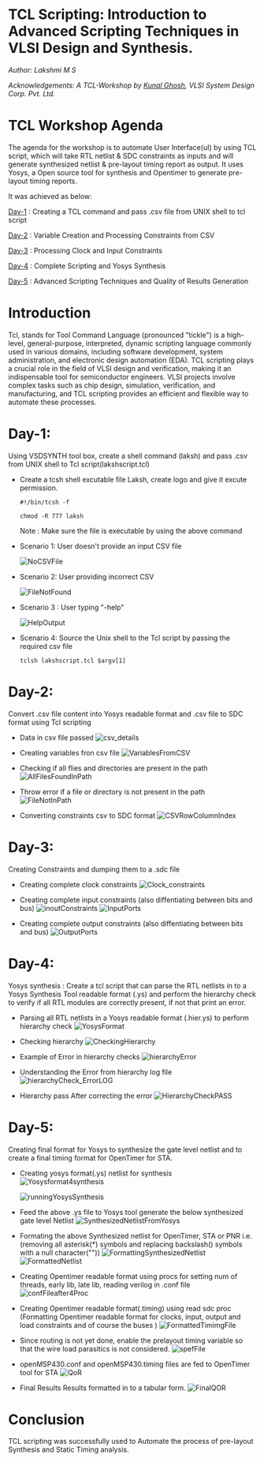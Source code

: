# TCL Scripting: Introduction to Advanced Scripting Techniques in VLSI Design and Synthesis.


_Author: Lakshmi M S_

_Acknowledgements: A TCL-Workshop by [Kunal Ghosh](https://github.com/kunalg123), VLSI System Design Corp. Pvt. Ltd._

# TCL Workshop Agenda
The agenda for the workshop is to automate User Interface(uI) by using TCL script, which will take RTL netlist & SDC constraints as inputs and will generate synthesized netlist & pre-layout timing report as output. It uses Yosys, a Open source tool for synthesis and Opentimer to generate pre-layout timing reports.

It was achieved as below:

[Day-1](#day-1) : Creating a TCL command and pass .csv file from UNIX shell to tcl script

[Day-2](#day-2) : Variable Creation and Processing Constraints from CSV

[Day-3](#day-3) : Processing Clock and Input Constraints

[Day-4](#day-4) : Complete Scripting and Yosys Synthesis

[Day-5](#day-5) : Advanced Scripting Techniques and Quality of Results Generation


# Introduction
Tcl, stands for Tool Command Language (pronounced "tickle") is a high-level, general-purpose, interpreted, dynamic scripting language commonly used in various domains, including software development, system administration, and electronic design automation (EDA). TCL scripting plays a crucial role in the field of VLSI design and verification, making it an indispensable tool for semiconductor engineers. VLSI projects involve complex tasks such as chip design, simulation, verification, and manufacturing, and TCL scripting provides an efficient and flexible way to automate these processes. 


# Day-1: 
Using VSDSYNTH tool box, create a shell command (laksh) and pass .csv from UNIX shell to Tcl script(lakshscript.tcl)

- Create a tcsh shell excutable file Laksh, create logo and give it excute permission.
 
   ```#!/bin/tcsh -f```
  
  ```chmod -R 777 laksh ```
  
  Note : Make sure the file is executable by using the above command 

- Scenario 1: User doesn't provide an input CSV file
  
    ![NoCSVFile](https://github.com/laksh-ms/TCL-script/assets/109785515/01328f05-939b-4a4e-812a-ee35af3e6343)
  
- Scenario 2: User providing incorrect CSV
  
    ![FileNotFound](https://github.com/laksh-ms/TCL-script/assets/109785515/c45506bf-613a-4fd5-a2bb-b49f4a72b54b)

- Scenario 3 : User typing "-help"
  
    ![HelpOutput](https://github.com/laksh-ms/TCL-script/assets/109785515/aeabda10-8328-4f2f-b090-cda315b6aeba)

- Scenario 4: Source the Unix shell to the Tcl script by passing the required csv file 

  ```tclsh lakshscript.tcl $argv[1] ```


# Day-2:
Convert .csv file content into Yosys readable format and .csv file to SDC format using Tcl scripting

- Data in csv file passed 
  ![csv_details](https://github.com/laksh-ms/TCL-script/assets/109785515/d8bd7171-7cf1-4891-bf8f-55e2643d6848)

- Creating variables fron csv file
  ![VariablesFromCSV](https://github.com/laksh-ms/TCL-script/assets/109785515/86225b53-6a40-4e0c-9d44-a31933733d73)

- Checking if all flies and directories are present in the path
  ![AllFilesFoundInPath](https://github.com/laksh-ms/TCL-script/assets/109785515/b47736ce-0fff-45d1-846a-d1c9eb324202)

- Throw error if a file or directory is not present in the path
  ![FileNotInPath](https://github.com/laksh-ms/TCL-script/assets/109785515/a7001764-6c45-4c85-8b39-1294cd0f392e)

- Converting constraints csv to SDC format
  ![CSVRowColumnIndex](https://github.com/laksh-ms/TCL-script/assets/109785515/f067c9c7-c59c-4212-a368-278b96063e8e)
  

# Day-3:

Creating Constraints and dumping them to a .sdc file

- Creating complete clock constraints
  ![Clock_constraints](https://github.com/laksh-ms/TCL-script/assets/109785515/d7adad02-cdca-49f3-9b15-95a2fe9f0aeb)

- Creating complete input constraints (also diffentiating between bits and bus)
  ![inoutConstraints](https://github.com/laksh-ms/TCL-script/assets/109785515/650dc87b-8da2-405f-a90c-22581dd33846)
  ![InputPorts](https://github.com/laksh-ms/TCL-script/assets/109785515/de0f0fdc-ac04-4195-8f29-a8eb03e02cd0)

- Creating complete output constraints (also diffentiating between bits and bus)
  ![OutputPorts](https://github.com/laksh-ms/TCL-script/assets/109785515/77a49592-7469-4f59-b103-71ed26044d12)


# Day-4:
Yosys synthesis : Create a tcl script that can parse the RTL netlists in to a Yosys Synthesis Tool readable format (.ys) and perform the hierarchy check to verify if all RTL modules are correctly present, if not that print an error. 

- Parsing all RTL netlists in a Yosys readable format (.hier.ys) to perform hierarchy check
  ![YosysFormat](https://github.com/laksh-ms/TCL-script/assets/109785515/50c9e79d-f460-44d4-9c5c-74d821365c7f)

- Checking hierarchy
  ![CheckingHierarchy](https://github.com/laksh-ms/TCL-script/assets/109785515/8c61f38d-2052-44b7-a305-3d57fcf79e30)

- Example of Error in hierarchy checks
  ![hierarchyError](https://github.com/laksh-ms/TCL-script/assets/109785515/12f17e5e-6b1b-41f6-968e-c995087a9170)

- Understanding the Error from hierarchy log file
  ![hierarchyCheck_ErrorLOG](https://github.com/laksh-ms/TCL-script/assets/109785515/800fe49c-3ad8-4835-bef0-906ec02706c2)

- Hierarchy pass After correcting the error
  ![HierarchyCheckPASS](https://github.com/laksh-ms/TCL-script/assets/109785515/b5dc805d-5b09-4974-be4c-73f92fa8a930)
  

# Day-5:
Creating final format for Yosys to synthesize the gate level netlist and to create a final timing format for OpenTimer for STA.

- Creating yosys format(.ys) netlist for synthesis
  ![Yosysformat4synthesis](https://github.com/laksh-ms/TCL-script/assets/109785515/2ace3e7e-f575-4961-a253-45f980c4a771)

  ![runningYosysSynthesis](https://github.com/laksh-ms/TCL-script/assets/109785515/47c8c8b0-dea3-46c7-bcd3-df8c02255a51)
  

- Feed the above .ys file to Yosys tool generate the below synthesized gate level Netlist
  ![SynthesizedNetlistFromYosys](https://github.com/laksh-ms/TCL-script/assets/109785515/805ade27-6ec6-468c-9a72-30988bca418e)

- Formating the above Synthesized netlist for OpenTimer, STA or PNR i.e. (removing all asterisk(*) symbols and replacing backslash(\) symbols with a null character(""))
  ![FormattingSynthesizedNetlist](https://github.com/laksh-ms/TCL-script/assets/109785515/1f9f577b-4fff-4a49-91de-9ecad6c6c17a)
  ![FormattedNetlist](https://github.com/laksh-ms/TCL-script/assets/109785515/a59c41f8-6a41-4e61-a810-f356c9000974)

- Creating Opentimer readable format using procs for setting num of threads, early lib, late lib, reading verilog in .conf file
  ![confFileafter4Proc](https://github.com/laksh-ms/TCL-script/assets/109785515/b626c3b2-0c4b-4863-96e6-0ada04c9f405)

- Creating Opentimer readable format(.timing) using read sdc proc (Formatting Opentimer readable format for clocks, input, output and load constraints  and of course the buses )
  ![FormattedTimimgFile](https://github.com/laksh-ms/TCL-script/assets/109785515/22634b0c-beb5-40ff-809b-35123a5a0475)
  
- Since routing is not yet done, enable the prelayout timing variable so that the wire load parasitics is not considered.
  ![spefFile](https://github.com/laksh-ms/TCL-script/assets/109785515/fac3ae98-13b9-4bb5-8a22-7fb2a1deafae)

-  openMSP430.conf and openMSP430.timing files are fed to OpenTimer tool for STA
  ![QoR](https://github.com/laksh-ms/TCL-script/assets/109785515/fe2baebe-5f5a-4c6f-bbae-eb37bd0e12f8)

-  Final Results
  Results formatted in to a tabular form.
![FinalQOR](https://github.com/laksh-ms/TCL-script/assets/109785515/f9de9fa6-5927-4886-ba09-f7e9fef06c91)


# Conclusion
TCL scripting was successfully used to Automate the process of pre-layout Synthesis and Static Timing analysis.

